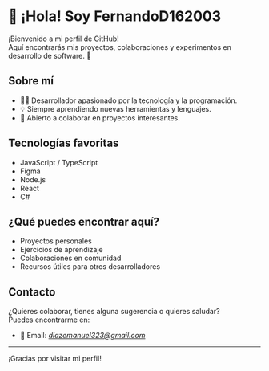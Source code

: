 # 👋 ¡Hola! Soy FernandoD162003

¡Bienvenido a mi perfil de GitHub!  
Aquí encontrarás mis proyectos, colaboraciones y experimentos en desarrollo de software. 🚀

## Sobre mí

- 🧑‍💻 Desarrollador apasionado por la tecnología y la programación.
- 💡 Siempre aprendiendo nuevas herramientas y lenguajes.
- 🤝 Abierto a colaborar en proyectos interesantes.

## Tecnologías favoritas

- JavaScript / TypeScript
- Figma
- Node.js
- React
- C#

## ¿Qué puedes encontrar aquí?

- Proyectos personales
- Ejercicios de aprendizaje
- Colaboraciones en comunidad
- Recursos útiles para otros desarrolladores

## Contacto

¿Quieres colaborar, tienes alguna sugerencia o quieres saludar?  
Puedes encontrarme en:

- 📧 Email: *diazemanuel323@gmail.com*


---

¡Gracias por visitar mi perfil!  
